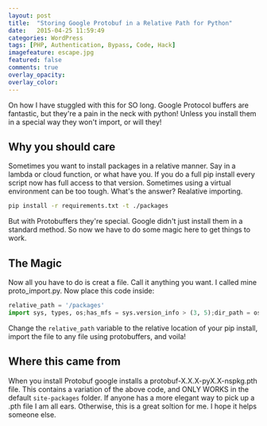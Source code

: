 ```yaml
---
layout: post
title:  "Storing Google Protobuf in a Relative Path for Python"
date:   2015-04-25 11:59:49
categories: WordPress
tags: [PHP, Authentication, Bypass, Code, Hack]
imagefeature: escape.jpg
featured: false
comments: true
overlay_opacity: 
overlay_color: 
---
```


On how I have stuggled with this for SO long. Google Protocol buffers are fantastic, but they're a pain in the neck with 
python! Unless you install them in a special way they won't import, or will they!

<!--more-->

## Why you should care

Sometimes you want to install packages in a relative manner. Say in a lambda or cloud function, or what have you. If you
do a full pip install every script now has full access to that version. Sometimes using a virtual environment can be too tough.
What's the answer? Realative importing.

```bash
pip install -r requirements.txt -t ./packages
```

But with Protobuffers they're special. Google didn't just install them in a standard method. So now we have to do some magic
here to get things to work.

## The Magic
Now all you have to do is creat a file. Call it anything you want. I called mine proto_import.py. Now place this code inside:
```python
relative_path = '/packages'
import sys, types, os;has_mfs = sys.version_info > (3, 5);dir_path = os.path.dirname(os.path.realpath(__file__)) + relative_path;p = os.path.join(dir_path, *('google',));importlib = has_mfs and __import__('importlib.util');has_mfs and __import__('importlib.machinery');m = has_mfs and sys.modules.setdefault('google', importlib.util.module_from_spec(importlib.machinery.PathFinder.find_spec('google', [os.path.dirname(p)])));m = m or sys.modules.setdefault('google', types.ModuleType('google'));mp = (m or []) and m.__dict__.setdefault('__path__',[]);(p not in mp) and mp.append(p)
```

Change the `relative_path` variable to the relative location of your pip install, import the file to any file using protobuffers, and voila!

## Where this came from
When you install Protobuf google installs a protobuf-X.X.X-pyX.X-nspkg.pth file. This contains a variation of the above code, 
and ONLY WORKS in the default `site-packages` folder. If anyone has a more elegant way to pick up a .pth file I am all ears. 
Otherwise, this is a great soltion for me. I hope it helps someone else.
